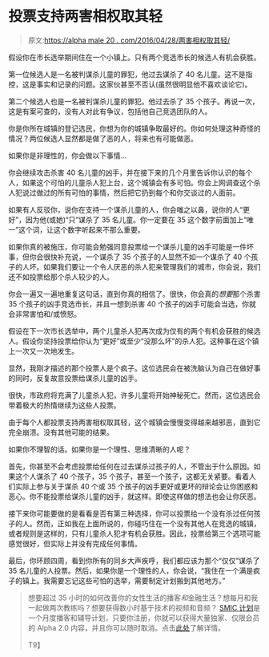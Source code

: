 # 投票支持两害相权取其轻

> 原文:[https://alpha male 20 . com/2016/04/28/两害相权取其轻/](https://alphamale20.com/2016/04/28/voting-for-the-lesser-of-two-evils/)

假设你在市长选举期间住在一个小镇上。只有两个竞选市长的候选人有机会获胜。

第一位候选人是一名被判谋杀儿童的罪犯，他过去谋杀了 40 名儿童。这不是指控，这是事实和记录的问题。这家伙甚至不否认(虽然很明显他不喜欢谈论它)。

第二个候选人也是一名被判谋杀儿童的罪犯。他过去杀了 35 个孩子。再说一次，这是有案可查的，没有人对此有争议，包括他自己竞选团队的人。

你是你所在城镇的登记选民，你想为你的城镇争取最好的。你如何处理这种奇怪的情况？两位候选人显然都是做了恶的人，将来也有可能做恶。

如果你是非理性的，你会做以下事情...

你会继续攻击杀害 40 名儿童的凶手，并在接下来的几个月里告诉你认识的每个人，如果这个可怕的儿童杀人犯上台，这个城镇会有多可怕。你会上网调查这个杀人犯说过做过的所有可怕的事情，然后把它扔到每个和你交谈过的人面前。

如果有人反驳你，说你在支持一个谋杀儿童的人，你会嗤之以鼻，说你的人“更好”，因为他(或她)“只”谋杀了 35 名儿童。你一定要在 35 这个数字前面加上“唯一”这个词，让这个数字听起来不那么重要。

如果你真的被施压，你可能会勉强同意投票给一个谋杀儿童的凶手可能是一件坏事，但你会很快补充说，一个谋杀了 35 个孩子的人显然不如一个谋杀了 40 个孩子的人坏。如果我们要让一个令人厌恶的杀人犯来管理我们的城市，你会说，我们还不如投票给那个杀人较少的人。

你会一遍又一遍地重复这句话，直到你真的相信了。很快，你会真的*想要*那个杀害 35 个孩子的凶手竞选市长，并且一想到杀害 40 个孩子的凶手可能会当选，你就会非常害怕和/或愤怒。

假设在下一次市长选举中，两个儿童杀人犯再次成为仅有的两个有机会获胜的候选人。假设你坚持投票给你认为“更好”或至少“没那么坏”的杀人犯。这种事在这个镇上一次又一次地发生。

显然，我刚才描述的那个投票人是个疯子。这位选民会在被洗脑认为自己在做好事的同时，反复故意投票给谋杀儿童的凶手。

很快，市政府将充满了儿童杀人犯，许多儿童将开始神秘死亡。然而，这位选民会带着极大的热情继续为这些人投票。

由于每个人都投票支持两害相权取其轻，这个城镇会慢慢变得越来越邪恶，直到它完全崩溃。没有其他可能的结果。

如果你不理智的话。如果你是一个理性、思维清晰的人呢？

首先，你甚至不会考虑投票给任何在过去谋杀过孩子的人，不管出于什么原因。如果这个人谋杀了 40 个孩子，35 个孩子，甚至一个孩子，这都无关紧要。看着人们实际上参与关于谋杀 40 个或 35 个孩子的凶手更好或更坏的辩论会让你困惑和恶心。你不能投票给谋杀儿童的凶手，就这样。即使这样做的想法也会让你厌恶。

接下来你可能要做的是看看是否有第三种选择，你可以投票给一个没有杀过任何孩子的人。然而，正如我在上面所说的，你碰巧住在一个没有其他人在竞选的城镇，或者规则是这样的，只有儿童杀人犯才有机会获胜。因此，投票给第三个选项可能感觉很好，但实际上并没有完成任何事情。

最后，你环顾四周，看到你所有的同乡大声疾呼，我们都应该为那个“仅仅”谋杀了 35 名儿童的人投票。然后，如果你是一个理性的人，你会说，“我住在一个满是疯子的镇上。我需要忘记这些可怕的选举，需要制定计划搬到其他地方。”

> 想要超过 35 小时的如何改善你的女性生活的播客*和*金融生活？想每月和我一起做两次教练吗？想要获得数小时基于技术的视频和音频？ [SMIC 计划](https://alphamale20.kartra.com/page/vIL17)是一个月度播客和辅导计划，只要你注册，你就可以获得大量独家、仅限会员的 Alpha 2.0 内容，并且你可以随时取消。点击[此处](https://alphamale20.kartra.com/page/vIL17)了解详情。
> 
> T9】